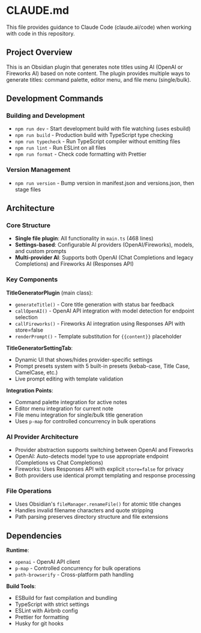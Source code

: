 # CLAUDE.md

This file provides guidance to Claude Code (claude.ai/code) when working with code in this repository.

## Project Overview

This is an Obsidian plugin that generates note titles using AI (OpenAI or Fireworks AI) based on note content. The plugin provides multiple ways to generate titles: command palette, editor menu, and file menu (single/bulk).

## Development Commands

### Building and Development
- `npm run dev` - Start development build with file watching (uses esbuild)
- `npm run build` - Production build with TypeScript type checking
- `npm run typecheck` - Run TypeScript compiler without emitting files
- `npm run lint` - Run ESLint on all files
- `npm run format` - Check code formatting with Prettier

### Version Management
- `npm run version` - Bump version in manifest.json and versions.json, then stage files

## Architecture

### Core Structure
- **Single file plugin**: All functionality in `main.ts` (468 lines)
- **Settings-based**: Configurable AI providers (OpenAI/Fireworks), models, and custom prompts
- **Multi-provider AI**: Supports both OpenAI (Chat Completions and legacy Completions) and Fireworks AI (Responses API)

### Key Components

**TitleGeneratorPlugin** (main class):
- `generateTitle()` - Core title generation with status bar feedback
- `callOpenAI()` - OpenAI API integration with model detection for endpoint selection
- `callFireworks()` - Fireworks AI integration using Responses API with store=false
- `renderPrompt()` - Template substitution for `{{content}}` placeholder

**TitleGeneratorSettingTab**:
- Dynamic UI that shows/hides provider-specific settings
- Prompt presets system with 5 built-in presets (kebab-case, Title Case, CamelCase, etc.)
- Live prompt editing with template validation

**Integration Points**:
- Command palette integration for active notes
- Editor menu integration for current note
- File menu integration for single/bulk title generation
- Uses `p-map` for controlled concurrency in bulk operations

### AI Provider Architecture
- Provider abstraction supports switching between OpenAI and Fireworks
- OpenAI: Auto-detects model type to use appropriate endpoint (Completions vs Chat Completions)
- Fireworks: Uses Responses API with explicit `store=false` for privacy
- Both providers use identical prompt templating and response processing

### File Operations
- Uses Obsidian's `fileManager.renameFile()` for atomic title changes
- Handles invalid filename characters and quote stripping
- Path parsing preserves directory structure and file extensions

## Dependencies

**Runtime**:
- `openai` - OpenAI API client
- `p-map` - Controlled concurrency for bulk operations
- `path-browserify` - Cross-platform path handling

**Build Tools**:
- ESBuild for fast compilation and bundling
- TypeScript with strict settings
- ESLint with Airbnb config
- Prettier for formatting
- Husky for git hooks